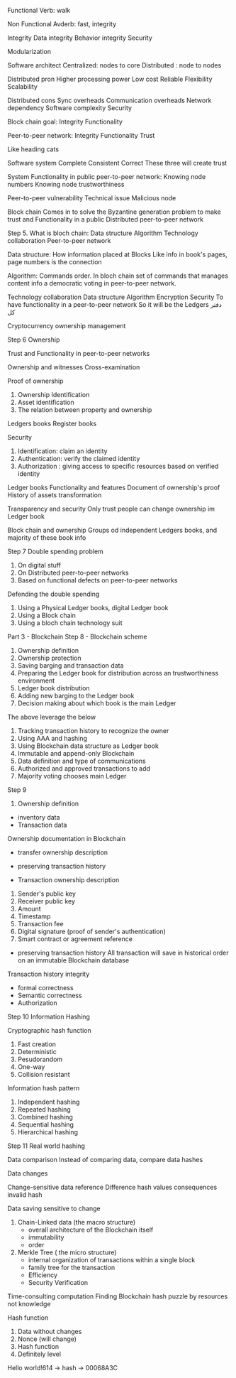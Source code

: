 

Functional 
Verb: walk

Non Functional 
Avderb: fast, integrity 

Integrity 
Data integrity 
Behavior integrity 
Security 

Modularization

Software architect 
Centralized: nodes to core
Distributed : node to nodes

Distributed pron
Higher processing power 
Low cost
Reliable 
Flexibility
Scalability 

Distributed cons
Sync overheads 
Communication overheads 
Network dependency 
Software complexity 
Security 



Block chain goal:
Integrity 
Functionality 

Peer-to-peer network:
Integrity 
Functionality
Trust

Like heading cats


Software system
Complete 
Consistent 
Correct 
These three will create trust

System Functionality in public peer-to-peer network:
Knowing node numbers 
Knowing node trustworthiness 

Peer-to-peer vulnerability 
Technical issue 
Malicious node

Block chain 
Comes in to solve the Byzantine generation problem  to make trust and Functionality in a public Distributed peer-to-peer network 

Step 5.
What is bloch chain:
Data structure 
Algorithm 
Technology collaboration
Peer-to-peer network 

Data structure:
How information placed at Blocks
Like info in book's pages, page numbers is the connection 

Algorithm:
Commands order.
In bloch chain set of commands that manages content info a democratic voting in peer-to-peer network. 

Technology collaboration 
Data structure 
Algorithm 
Encryption 
Security 
To have functionality in a peer-to-peer network 
So it will be the Ledgers دفتر کل

Cryptocurrency ownership management

Step 6
Ownership 

Trust and Functionality in peer-to-peer networks 

Ownership and witnesses 
Cross-examination 

Proof of ownership 
1.  Ownership Identification 
2. Asset identification 
3. The relation between property and ownership 

Ledgers books
Register books 

Security 
1. Identification: claim an identity 
2. Authentication: verify the claimed identity 
3. Authorization : giving access to specific resources based on verified identity 


Ledger books Functionality and features 
Document of ownership's proof
History of assets transformation 

Transparency and security 
Only trust people can change ownership im Ledger book

Block chain and ownership 
Groups od independent Ledgers books, and majority of these book info

Step 7
Double spending problem 
1. On digital stuff 
2. On Distributed peer-to-peer networks
3. Based on functional defects on peer-to-peer networks 

Defending the double spending 
1. Using a Physical Ledger books,  digital Ledger book
2. Using a Block chain 
3. Using a bloch chain technology suit 

Part 3 - Blockchain
Step 8 - Blockchain scheme

1. Ownership definition 
2. Ownership protection 
3. Saving barging and transaction data 
4. Preparing the Ledger book for distribution across an trustworthiness environment 
5. Ledger book distribution 
6. Adding new barging to the Ledger book
7. Decision making about which book is the main Ledger 

The above leverage the below
1. Tracking transaction history to recognize the owner 
2. Using AAA and hashing 
3. Using Blockchain data structure as Ledger book
4. Immutable and append-only Blockchain
5. Data definition and type of communications 
6. Authorized and approved transactions to add
7. Majority voting chooses main Ledger 


Step 9
1. Ownership definition 
+ inventory data 
+ Transaction data

Ownership documentation in Blockchain 
+ transfer ownership description 
+ preserving transaction history 

+ Transaction ownership description 
1. Sender's public key
2. Receiver public key
3. Amount 
4. Timestamp 
5. Transaction fee
6. Digital signature (proof of sender's authentication)
7. Smart contract or agreement reference 

+ preserving transaction history 
All transaction will save in historical  order on an immutable Blockchain database 

Transaction history integrity 
+ formal correctness 
+ Semantic correctness 
+ Authorization 

Step 10
Information Hashing 

Cryptographic hash function 
1. Fast creation 
2. Deterministic 
3. Pesudorandom
4. One-way
5. Collision resistant 

Information hash pattern 
1. Independent hashing 
2. Repeated hashing 
3. Combined hashing 
4. Sequential hashing 
5. Hierarchical hashing 


Step 11
Real world hashing 

Data comparison 
Instead of comparing data, compare data hashes 

Data changes 

Change-sensitive data reference 
Difference hash values consequences invalid hash

Data saving sensitive to change 
1. Chain-Linked data (the macro structure)
      + overall architecture of the Blockchain itself 
      + immutability
      + order
2. Merkle Tree ( the micro structure)
      + internal organization of transactions within a single block
      + family tree for the transaction 
      + Efficiency 
      + Security Verification 


Time-consulting computation 
Finding Blockchain hash puzzle by resources not knowledge 

Hash function 
1. Data without changes 
2. Nonce (will change)
3. Hash function 
4. Definitely level


Hello world!614 -> hash -> 00068A3C








